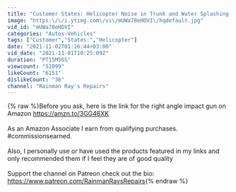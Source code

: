 ```yaml
---
title: "Customer States: Helicopter Noise in Trunk and Water Splashing inside of Car"
image: "https:\/\/i.ytimg.com\/vi\/mUWa78eHDVI\/hqdefault.jpg"
vid_id: "mUWa78eHDVI"
categories: "Autos-Vehicles"
tags: ["Customer","States:","Helicopter"]
date: "2021-11-02T01:16:44+03:00"
vid_date: "2021-11-01T10:25:09Z"
duration: "PT15M56S"
viewcount: "51099"
likeCount: "6151"
dislikeCount: "36"
channel: "Rainman Ray's Repairs"
---
```

{% raw %}Before you ask, here is the link for the right angle impact gun on Amazon  <a rel="nofollow" target="blank" href="https://amzn.to/3GG46XK">https://amzn.to/3GG46XK</a><br /><br />As an Amazon Associate I earn from qualifying purchases. #commissionsearned. <br /><br />Also, I personally use or have used the products featured in my links and only recommended them if I feel they are of good quality<br /><br />Support the channel on Patreon check out the bio:  <a rel="nofollow" target="blank" href="https://www.patreon.com/RainmanRaysRepairs">https://www.patreon.com/RainmanRaysRepairs</a>{% endraw %}
